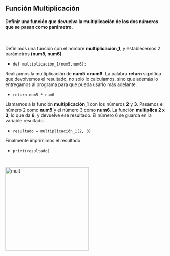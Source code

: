 <h2>Función Multiplicación</h2>

<h4> Definir una función que devuelva la multiplicación de los dos números que se pasan como parámetro.</h4> 

<br>

Definimos una función con el nombre **multiplicación_1**, y establecemos 2 parámetros **(num5, num6)**. <p>
- `def multiplicación_1(num5,num6):`

Realizamos la multiplicación de **num5 x num6**. La palabra **return** significa que devolvemos el resultado, no solo lo calculamos, sino que además lo entregamos al programa para que pueda usarlo más adelante. <p>
- `return num5 * num6`

Llamamos a la función **multiplicación_1** con los números **2** y **3**. Pasamos el número 2 como **num5**`y el número 3 como **num6**. La función **multiplica 2 x 3**, lo que da **6**, y devuelve ese resultado. El número 6 se guarda en la variable resultado. <p>
- `resultado = multiplicación_1(2, 3)`

Finalmente imprimimos el resultado.
- `print(resultado)`
<br>

 <img src="src/multiplicación.png" alt="mult" width="260" /> <p>
